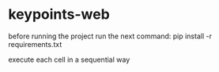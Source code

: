 # keypoints-web

before running the project run the next command:
pip install -r requirements.txt

execute each cell in a sequential way